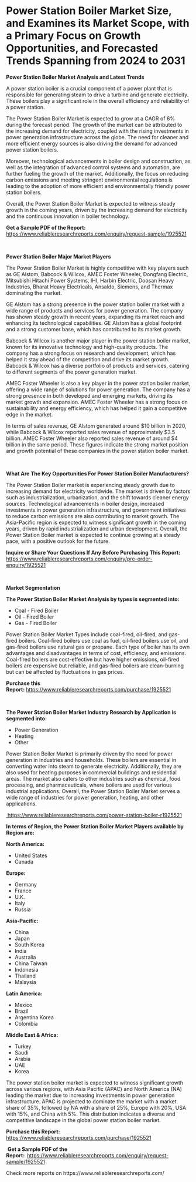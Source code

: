 <p><h1>Power Station Boiler Market Size, and Examines its Market Scope, with a Primary Focus on Growth Opportunities, and Forecasted Trends Spanning from 2024 to 2031</h1></p><p><strong>Power Station Boiler Market Analysis and Latest Trends</strong></p>
<p><p>A power station boiler is a crucial component of a power plant that is responsible for generating steam to drive a turbine and generate electricity. These boilers play a significant role in the overall efficiency and reliability of a power station.</p><p>The Power Station Boiler Market is expected to grow at a CAGR of 6% during the forecast period. The growth of the market can be attributed to the increasing demand for electricity, coupled with the rising investments in power generation infrastructure across the globe. The need for cleaner and more efficient energy sources is also driving the demand for advanced power station boilers.</p><p>Moreover, technological advancements in boiler design and construction, as well as the integration of advanced control systems and automation, are further fueling the growth of the market. Additionally, the focus on reducing carbon emissions and meeting stringent environmental regulations is leading to the adoption of more efficient and environmentally friendly power station boilers.</p><p>Overall, the Power Station Boiler Market is expected to witness steady growth in the coming years, driven by the increasing demand for electricity and the continuous innovation in boiler technology.</p></p>
<p><strong>Get a Sample PDF of the Report:&nbsp;</strong> <a href="https://www.reliableresearchreports.com/enquiry/request-sample/1925521">https://www.reliableresearchreports.com/enquiry/request-sample/1925521</a></p>
<p>&nbsp;</p>
<p><strong>Power Station Boiler Major Market Players</strong></p>
<p><p>The Power Station Boiler Market is highly competitive with key players such as GE Alstom, Babcock & Wilcox, AMEC Foster Wheeler, Dongfang Electric, Mitsubishi Hitachi Power Systems, IHI, Harbin Electric, Doosan Heavy Industries, Bharat Heavy Electricals, Ansaldo, Siemens, and Thermax dominating the market. </p><p>GE Alstom has a strong presence in the power station boiler market with a wide range of products and services for power generation. The company has shown steady growth in recent years, expanding its market reach and enhancing its technological capabilities. GE Alstom has a global footprint and a strong customer base, which has contributed to its market growth.</p><p>Babcock & Wilcox is another major player in the power station boiler market, known for its innovative technology and high-quality products. The company has a strong focus on research and development, which has helped it stay ahead of the competition and drive its market growth. Babcock & Wilcox has a diverse portfolio of products and services, catering to different segments of the power generation market.</p><p>AMEC Foster Wheeler is also a key player in the power station boiler market, offering a wide range of solutions for power generation. The company has a strong presence in both developed and emerging markets, driving its market growth and expansion. AMEC Foster Wheeler has a strong focus on sustainability and energy efficiency, which has helped it gain a competitive edge in the market.</p><p>In terms of sales revenue, GE Alstom generated around $10 billion in 2020, while Babcock & Wilcox reported sales revenue of approximately $3.5 billion. AMEC Foster Wheeler also reported sales revenue of around $4 billion in the same period. These figures indicate the strong market position and growth potential of these companies in the power station boiler market.</p></p>
<p>&nbsp;</p>
<p><strong>What Are The Key Opportunities For Power Station Boiler Manufacturers?</strong></p>
<p><p>The Power Station Boiler market is experiencing steady growth due to increasing demand for electricity worldwide. The market is driven by factors such as industrialization, urbanization, and the shift towards cleaner energy sources. Technological advancements in boiler design, increased investments in power generation infrastructure, and government initiatives to reduce carbon emissions are also contributing to market growth. The Asia-Pacific region is expected to witness significant growth in the coming years, driven by rapid industrialization and urban development. Overall, the Power Station Boiler market is expected to continue growing at a steady pace, with a positive outlook for the future.</p></p>
<p><strong>Inquire or Share Your Questions If Any Before Purchasing This Report:</strong> <a href="https://www.reliableresearchreports.com/enquiry/pre-order-enquiry/1925521">https://www.reliableresearchreports.com/enquiry/pre-order-enquiry/1925521</a></p>
<p>&nbsp;</p>
<p><strong>Market Segmentation</strong></p>
<p><strong>The Power Station Boiler Market Analysis by types is segmented into:</strong></p>
<p><ul><li>Coal - Fired Boiler</li><li>Oil - Fired Boiler</li><li>Gas - Fired Boiler</li></ul></p>
<p><p>Power Station Boiler Market Types include coal-fired, oil-fired, and gas-fired boilers. Coal-fired boilers use coal as fuel, oil-fired boilers use oil, and gas-fired boilers use natural gas or propane. Each type of boiler has its own advantages and disadvantages in terms of cost, efficiency, and emissions. Coal-fired boilers are cost-effective but have higher emissions, oil-fired boilers are expensive but reliable, and gas-fired boilers are clean-burning but can be affected by fluctuations in gas prices.</p></p>
<p><strong>Purchase this Report:&nbsp;</strong><a href="https://www.reliableresearchreports.com/purchase/1925521">https://www.reliableresearchreports.com/purchase/1925521</a></p>
<p>&nbsp;</p>
<p><strong>The Power Station Boiler Market Industry Research by Application is segmented into:</strong></p>
<p><ul><li>Power Generation</li><li>Heating</li><li>Other</li></ul></p>
<p><p>Power Station Boiler Market is primarily driven by the need for power generation in industries and households. These boilers are essential in converting water into steam to generate electricity. Additionally, they are also used for heating purposes in commercial buildings and residential areas. The market also caters to other industries such as chemical, food processing, and pharmaceuticals, where boilers are used for various industrial applications. Overall, the Power Station Boiler Market serves a wide range of industries for power generation, heating, and other applications.</p></p>
<p><a href="https://www.reliableresearchreports.com/power-station-boiler-r1925521">&nbsp;https://www.reliableresearchreports.com/power-station-boiler-r1925521</a></p>
<p><strong>In terms of Region, the Power Station Boiler Market Players available by Region are:</strong></p>
<p>
    <p> <strong> North America: </strong>
        <ul>
            <li>United States</li>
            <li>Canada</li>
        </ul>
        </p> 
    <p> <strong> Europe: </strong>
        <ul>
            <li>Germany</li>
            <li>France</li>
            <li>U.K.</li>
            <li>Italy</li>
            <li>Russia</li>
        </ul>
        </p> 
    <p> <strong> Asia-Pacific: </strong>
        <ul>
            <li>China</li>
            <li>Japan</li>
            <li>South Korea</li>
            <li>India</li>
            <li>Australia</li>
            <li>China Taiwan</li>
            <li>Indonesia</li>
            <li>Thailand</li>
            <li>Malaysia</li>
        </ul>
        </p> 
    <p> <strong> Latin America: </strong>
        <ul>
            <li>Mexico</li>
            <li>Brazil</li>
            <li>Argentina Korea</li>
            <li>Colombia</li>
        </ul>
        </p> 
    <p> <strong> Middle East & Africa: </strong>
        <ul>
            <li>Turkey</li>
            <li>Saudi</li>
            <li>Arabia</li>
            <li>UAE</li>
            <li>Korea</li>
        </ul>
    </p>
    </p>
<p><p>The power station boiler market is expected to witness significant growth across various regions, with Asia Pacific (APAC) and North America (NA) leading the market due to increasing investments in power generation infrastructure. APAC is projected to dominate the market with a market share of 35%, followed by NA with a share of 25%, Europe with 20%, USA with 15%, and China with 5%. This distribution indicates a diverse and competitive landscape in the global power station boiler market.</p></p>
<p><strong>Purchase this Report: </strong><a href="https://www.reliableresearchreports.com/purchase/1925521">https://www.reliableresearchreports.com/purchase/1925521</a></p>
<p>&nbsp;<strong>Get a Sample PDF of the Report:&nbsp;&nbsp;</strong><a href="https://www.reliableresearchreports.com/enquiry/request-sample/1925521">https://www.reliableresearchreports.com/enquiry/request-sample/1925521</a></p>
<p><strong></strong></p>
<p>Check more reports on https://www.reliableresearchreports.com/</p>